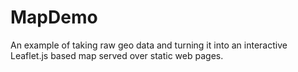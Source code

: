 # MapDemo

An example of taking raw geo data and turning it into an interactive Leaflet.js based map served over static web pages.

